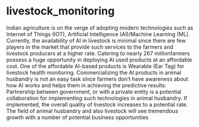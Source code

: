 # livestock_monitoring
Indian agriculture is on the verge of adopting modern technologies such as Internet of Things (IOT), Artificial Intelligence (AI)/Machine Learning (ML). Currently, the availability of  AI in livestock is minimal since there are few players in the market that provide such services  to the farmers and livestock producers at a higher rate. Catering to nearly 267 millionfarmers  possess a huge opportunity in deploying AI used products at an affordable cost. One of the  affordable AI-based products is Wearable (Ear Tag) for livestock health monitoring. Commercializing the AI products in animal husbandry is not an easy task since farmers don’t have awareness about how AI works and helps them in achieving the predictive results. Partnership between government, or with a private entity is a potential collaboration for implementing such technologies in animal husbandry. If implemented, the overall quality of livestock increases to a potential rate. The field of animal husbandry and also livestock will see  tremendous growth with a number of potential business opportunities
